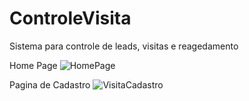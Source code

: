 # ControleVisita

Sistema para controle de leads, visitas e reagedamento

Home Page
![HomePage](https://user-images.githubusercontent.com/25581909/104854407-48f98800-58e5-11eb-94f7-565b332c5610.png)

Pagina de Cadastro
![VisitaCadastro](https://user-images.githubusercontent.com/25581909/104854478-aab9f200-58e5-11eb-86bc-373112be3f58.png)
